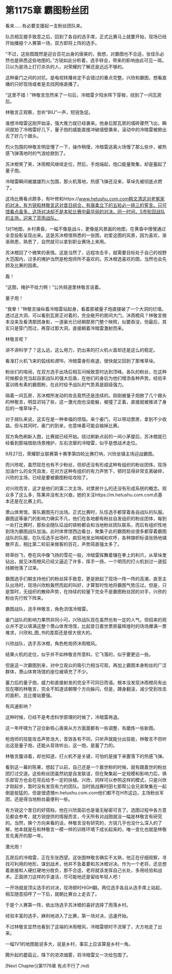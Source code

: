 # 第1175章 霸图粉丝团

看来……有必要支援起一支粉丝团队来。

队员相互握手致意之后，回到了各自的选手席，正式比赛马上就要开始，现场已经开始播报个人赛第一场，双方即将上阵的选手。

“不过，这些图既然是迎合百花出身的唐昊的，我想，对霸图也不合适，张佳乐必然也是熟悉这些地图的。”方锐如此分析着，选手转会，带来的影响由此可见一斑。只以为是场上打打杀杀的人，对荣耀的了解还是远远不够的。

这种豪门之间的对抗，是电视转播肯定不会错过的重点完整。兴欣和霸图，想看直播的只好现场或者是去找网络直播了。

“这里不错！”林敬言忽然来了一句后，冷暗雷夕阳余晖下穿梭，绕到了一间瓦房后。

林敬言正观察，忽听“BIU”一声，短锐急促。

谁想冷暗雷这刚开始滚，强大推力就已经袭来。他身后那瓦房的墙砖骤然飞出，瞬间就拍了冷暗雷好几下，量子炮的威能直接冲破墙壁袭来，滚动中的冷暗雷被掀出去了好几个跟头。

烈火包围的林敬言明显懵了一下，操作稍慢，冷暗雷逃离火场慢了那么些许，被热感飞弹落地时的气浪给掀到了。

苏沐橙笑了笑，沐雨橙风继续走位，然后，手炮端起，炮口能量聚集，却是蓄起了量子炮。

冷暗雷瞬间被雄雄烈火包围，那火机落地，热感飞弹还没来，草垛先被彻底点燃了。

这场比赛看点颇多，有叶修和https://www.hetushu.com.com韩文清这对老冤家的对决，有方锐和林敬言这对昔日组合，有唐柔立下的五轮必一挑三的誓言。只可惜看点虽多，这场对决却不是本轮比赛中最华丽的对决。同一时间，S市轮回战队的主场，迎来了蓝雨战队。

1对1地图，乡村黄昏，一幅不像是战斗，更像是风景画的地图，在黄昏中慢慢通过全息投影呈现出来。这是苏沐橙很熟悉的一张图，初爱这图的风景，因为喜欢，渐渐熟悉，熟悉了，自然就可以拿到职业赛场上来用。

苏沐橙回了个微笑的表情。这是当然了，远程攻击手，就需要目标处于自己的视野大范围内，过多的掩护当然是枪炮师所不喜欢的。苏沐橙选喜欢的图，当然也会先顾及比赛的因素。

轰！

“这图，掩护不给力啊！”公共频道里林敬言说着。

量子炮！

“我晕！”林敬言操纵着冷暗雷站起身，看着那被量子炮直接破了一个大洞的烂墙。透过这大洞，可以看到瓦房正对着的，完全敞开的房间大门，沐雨橙风？林敬言根本没来及看清那团身影，一道豪光已经朝那房门整个映照，似要吞没，但最后，其实只是穿门而过，再穿过那大洞，直接朝着冷暗雷激射而来。

林敬言呢？

讲不讲科学了？这么远，这么用力，扔出来的打火机火苗却还是这么的稳定。

看准打火机飞来的弧线和*图*书，冷暗雷身形疾退，很快就又回到了那堆草垛。

粉丝们的喧闹，在双方选手出场后相互问候致意时达到顶峰。各队的粉丝，在这种时候都会充当起自家战队的强大后盾，在他们的身后为他们增添各种声势。经验丰富训练有素的霸图粉，在此时给予战队的气势真是超级强力。

隔着一间瓦房，苏沐橙所发动的攻击竟然还是连续的。刚刚被量子炮掀了几个跟头的林敬言，明显迟钝了些，这一激光炮也没能躲，被撞了正着，直接就被推进了身后的一堆草垛子。

对于弱队来说，这实在是一种幸福的烦恼。来个豪门，可以带动票房，拿到不少收益。但与其同时，豪门的到来，也意味着可能会输掉比赛。

双方角色刷新入图，比赛就已经开始。绕过刷新点前的一间小茅屋后，苏沐橙就已经看到那端借助场景掩护，左右流窜的冷暗雷，似乎是想战术走位。

9月27日，荣耀职业联赛第十赛季第四轮比赛打响，兴欣坐镇主场迎战霸图。

而兴欣呢，虽然现在也有不少粉丝，但却还没有形成这种有组织的粉丝团体。现场加油什么的全凭自发，在对方这种有组织的有力声势下，顿时显得非常支离破碎，兴欣的主场，已经是要被霸图粉给攻陷了。

对兴欣而言，这才是他们的第二次主场，对票房什么的还没有形成系统的概念。观众多了这么多，陈果并没有太兴奋。她的关注https://m.hetushu.com.com点基本还是在比赛上的。

萧山体育馆，客队霸图先行出场。正式比赛时，队伍选手都穿着各自战队的队服。霸图这等豪门的影响力确实不凡，他们在各地都有粉丝自发组织的粉丝团体，每到一处打比赛时，那些会随队征战的铁粉都会和当地粉丝团队联系，而后有组织性地到场为霸图战队加油。此时体育馆西边看台，聚集于此的霸图粉丝很多都穿着霸图战队的队服，在队伍选手出场时，疯狂地发出呐喊和欢呼，各种旗帜标语张扬地铺散开去，相比第二轮前来做客的百花，声势简直强太多了。

碎草纷飞，卷在风中像飞扬的雪花一般，冷暗雷挥舞着镶在拳上的利爪，从草垛里钻出，就见沐雨橙风已经又逼近了许多，挥手一扬，一个明亮的打火机划过一道弧线朝他落了过来。

霸图选手们朝支持他们的粉丝挥手致意，更是掀起了现场一阵一阵的高潮，直至主队出场时，现场兴欣粉轰然而起的叫好，才算暂时性地将霸图气势压过。但是，只是暂时，无组织的散碎声势，在持续的较量下完全不是霸图粉丝团的对手，兴欣的粉丝先行败下阵来。

霸图战队，选手林敬言，角色流氓冷暗雷。

豪门战队的影响力果然非同小可。兴欣战队现在虽然也有一定的人气，但招来的观众并不足以填满这整个萧山体育场馆，比起昔日嘉世票房最辉煌时的场场爆满一票难求，兴欣和_图_书的差距还是很大很大的。

兴欣战队，选手苏沐橙，角色枪炮师沐雨橙风。

结果火机的走位，似乎并不如林敬言所意料，它飞落的，似乎要更远一些。

但是这一次霸图到来，对中立观众的吸引力相当可观，再加上霸图本身粉丝的广泛群体，萧山体育场馆的座位被填充了不少。

蓄力后的量子炮，威力和直接射发的完全不可同日而语。根本没发现沐雨橙风有出现在哪的林敬言，完全不知道该朝哪个方向躲闪，但是，蹲身翻滚，减少受到攻击的面积，总比傻站要强。

有风速影响？

这种时候，已经不是考虑科学原理的时候了，冷暗雷再退。

这一年呼啸为了迎合新核心唐昊从方方面面都有一些调整，有磨炼一些新图。

枪炮师的技能攻击声势浩大，音效各有不同，只听声就能分出技能，林敬言不但听出这是量子炮，还能从音效听出，这一炮，是蓄了力的。

林敬言腹诽着，却也知道，打火机不是关键，可怕的是接下来要落下的热感飞弹。

看到这一幕的陈果，想起了以前，自己还是一个嘉世粉的时候，就有跟嘉世的粉丝团打过交道。这些粉丝团虽然初是自发联谊，但在聚集起一定规模和影响力后，俱乐部官方也会在背后给予一定的扶植。兴欣，同样可以参照这样的模式，只是兴欣才刚起步，暂时没有发现有力的团队。当时挑战赛时田七那帮公会兄弟聚集在一起倒是挺猛的，但是很遗憾m.hetushu.com.com他们都不在H市这边，主场粉丝军团，还是得当地粉丝最便利一些。

有方锐这个昔日的好搭档，他在兴欣面前也是毫无秘密可言了。选图过程中各方意见都会参考，就方锐提供的情报而言，今天所有对战图就没一幅是林敬言有研究的。当然，换个方向来看的话，林敬言没有研究的，方锐几乎也没什么深入的了解，他本就是在和林敬言一模一样的训练环境下成长起来的，唯一变化也就是林敬言先离开的那一年。

激光炮！

瓦房后的冷暗雷，正在东张西望。这张图林敬言确实不太熟，他正在仔细观察，寻找可利用的地形，谋划战术，他并不急着要和苏沐橙对决。作为一个老将，还总想着直接和人硬扛硬地分胜负，那不合适，老将就该发挥自己长处，多用经验和战术。正面拼刀这样的手速活，尽可能地还是留给年轻人吧！

一开场就是顶尖选手的对决，现场顿时HIGH翻。两位选手各自从选手席上站起，相互随意招呼了一下后，就朝比赛台上走去了。

于是个人赛第一阵，依出场选手苏沐橙的喜好选择了雨落乡村。

经验丰富的选手，麻利地进入了比赛，第一场对决，迅速开始。

不过林敬言显然也看到了这端的沐雨橙风，冷暗雷顿时不流窜了，大方地走了出来。

一幅1V1的地图能说多大，说是乡村，事实上应该算是乡村一角。

腾升起的蘑菇云，降下的浓浓烟雾，将冷暗雷又一次给包围了。



[Next Chapter](第1176章 有点不行了.md)